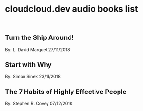 # cloudcloud.dev audio books list

<br/>


## Turn the Ship Around!
By: L. David Marquet
27/11/2018


## Start with Why
By: Simon Sinek
23/11/2018

	
## The 7 Habits of Highly Effective People
By: Stephen R. Covey
07/12/2018
